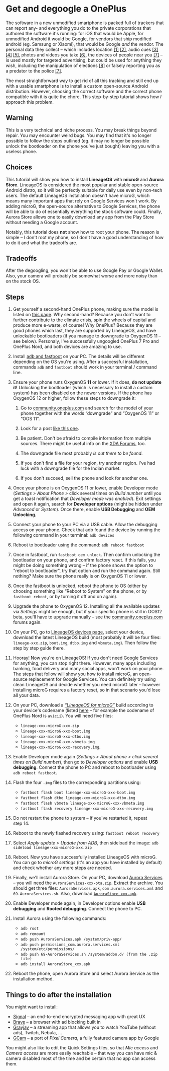 # Get and degoogle a OnePlus

The software in a new unmodified smartphone is packed full of trackers that can report any- and everything you do to the private corporations that authored the software it's running: for iOS that would be Apple, for unmodified Android it would be Google, for vendors that ship modified android (eg. Samsung or Xiaomi), that would be Google *and* the vendor. The personal data they collect – which includes location [[1]](https://www.tomsguide.com/features/how-your-phones-location-is-being-tracked-and-how-to-turn-it-off) [[2]](https://www.nytimes.com/2020/08/19/technology/smartphone-location-tracking-opt-out.html), audio cues [[3]](https://www.forbes.com/sites/nathanpettijohn/2019/09/03/of-course-your-phone-is-listening-to-you/) [[4]](https://www.vice.com/en/article/wjbzzy/your-phone-is-listening-and-its-not-paranoia) [[5]](https://nitter.net/JL_Kroger/status/1445333142869577733), photos and videos you take [[6]](https://www.nytimes.com/2022/08/21/technology/google-surveillance-toddler-photo.html), the devices of people near you [[7]](https://slate.com/technology/2018/06/how-google-uses-wi-fi-networks-to-figure-out-your-exact-location.html) – is used mostly for targeted advertising, but could be used for anything they wish, including the manipulation of elections [[8]](https://en.wikipedia.org/wiki/Facebook%E2%80%93Cambridge_Analytica_data_scandal) or falsely reporting you as a predator to the police [[7]](https://slate.com/technology/2018/06/how-google-uses-wi-fi-networks-to-figure-out-your-exact-location.html).

The most straightforward way to get rid of all this tracking and still end up with a usable smartphone is to install a custom open-source Android distribution. However, choosing the correct software and the correct phone compatible with it is quite the chore. This step-by-step tutorial shows how _I_ approach this problem.

## Warning

This is a very technical and niche process. You may break things beyond repair. You may encounter weird bugs. You may find that it's no longer possible to follow the steps outlined (eg. it may no longer be possible unlock the bootloader on the phone you've just bought) leaving you with a useless phone.

## Choices

This tutorial will show you how to install **LineageOS** with **microG** and **Aurora Store**. LineageOS is considered the most popular and stable open-source Android distro, so it will be perfectly suitable for daily use even by non-tech users. The default LineageOS installation doesn't have microG, which means many important apps that rely on Google Services won't work. By adding microG, the open-source alternative to Google Services, the phone will be able to do of essentially everything the stock software could. Finally, Aurora Store allows one to easily download any app from the Play Store without needing a Google account.

Notably, this tutorial does **not** show how to root your phone. The reason is simple – I don't root my phone, so I don't have a good understanding of how to do it and what the tradeoffs are.

## Tradeoffs

After the degoogling, you won't be able to use Google Pay or Google Wallet. Also, your camera will probably be somewhat worse and more noisy than on the stock OS.

## Steps

1. Get yourself a second-hand OnePlus phone, making sure the model is listed on [this page](https://wiki.lineageos.org/devices/#oneplus). Why second-hand? Because you don't want to further contribute to the climate crisis, spin the wheels of capital and produce more e-waste, of course! Why OnePlus? Because they are good phones which last, they are supported by LineageOS, and have unlockable bootloaders (if you manage to downgrade to OxygenOS 11 – see below). Personaly, I've successfully ungoogled OnePlus 7 Pro and OnePlus Nord, and both devices are amazing to use.

2. Install [adb and fastboot](https://developer.android.com/tools/releases/platform-tools) on your PC. The details will be different depending on the OS you're using. After a successful installation, commands `adb` and `fastboot` should work in your terminal / command line.

3. Ensure your phone runs OxygenOS **11** or lower. If it does, **do not update it!** Unlocking the bootloader (which is necessary to install a custom system) has been disabled on the newer versions. If the phone has OxygenOS 12 or higher, follow these steps to downgrade it:

    1. Go to [community.oneplus.com](https://community.oneplus.com/) and search for the model of your phone together with the words “downgrade” and “OxygenOS 11” or “OOS 11”.

    2. Look for a post [like this one](https://community.oneplus.com/thread/1534473).

    3. Be patient. Don't be afraid to compile information from multiple sources. There might be useful info on the [XDA Forums](https://xdaforums.com/c/oneplus.11993/), too.

    4. The downgrade file most probably _is out there to be found_.

    5. If you don't find a file for your region, try another region. I've had luck with a downgrade file for the Indian market.

    5. If you don't succeed, sell the phone and look for another one.

4. Once your phone is on OxygenOS 11 or lower, enable Developer mode (_Settings > About Phone >_ click several times on _Build number_ until you get a toast notification that _Developer mode was enabled_). Exit settings and open it again, search for **Developer options** (might be hidden under _Advanced_ or _System_). Once there, enable **USB Debugging** and **OEM Unlocking**.

5. Connect your phone to your PC via a USB cable. Allow the debugging access on your phone. Check that adb found the device by running the following command in your terminal: `adb devices`

6. Reboot to bootloader using the command: `adb reboot fastboot`

7. Once in fastboot, run `fastboot oem unlock`. Then confirm unlocking the bootloader on your phone, and confirm factory reset. If this fails, you might be doing something wrong – if the phone shows the option to "reboot to bootloader", try that option and run the command again. Still nothing? Make sure the phone really is on OxygenOS 11 or lower.

8. Once the fastboot is unlocked, reboot the phone to OS (either by choosing something like “Reboot to System” on the phone, or by `fastboot reboot`, or by turning it off and on again).

9. Upgrade the phone to OxygenOS 12. Installing all the available updates via _Settings_ might be enough, but if your specific phone is still in OOS12 beta, you'll have to upgrade manually – see the [community.oneplus.com](https://community.oneplus.com/) forums again.

10. On your PC, go to [LineageOS devices page](https://wiki.lineageos.org/devices/#oneplus), select your device, download the latest LineageOS build (most probably it will be four files: `lineage-xxx.zip`, `boot.img`, `dtbo.img` and `vbmeta.img`). Then follow the step by step guide there.

11. Hooray! Now you're on LineageOS! If you don't need Google Services for anything, you can stop right there. However, many apps including banking, food delivery and many social apps, won't work on your phone. The steps that follow will show you how to install microG, an open-source replacement for Google Services. You can definitely try using clean LineageOS and decide whether you need microG later – however installing microG requires a factory reset, so in that scenario you'd lose all your data.

12. On your PC, download a [_“LineageOS for microG”_](https://download.lineage.microg.org/) build according to your device's codename (listed [here](https://wiki.lineageos.org/devices/#oneplus) – for example the codename of OnePlus Nord is `avicii`). You will need five files:
    * `lineage-xxx-microG-xxx.zip`
    * `lineage-xxx-microG-xxx-boot.img`
    * `lineage-xxx-microG-xxx-dtbo.img`
    * `lineage-xxx-microG-xxx-vbmeta.img`
    * `lineage-xxx-microG-xxx-recovery.img`.

13. Enable Developer mode again (_Settings > About phone > click several times on Build number_), then go to _Developer options_ and enable **USB debugging**. Connect the phone to PC and reboot to bootloader using `adb reboot fastboot`.

14. Flash the four `.img` files to the corresponding partitions using:
    * `fastboot flash boot lineage-xxx-microG-xxx-boot.img`
    * `fastboot flash dtbo lineage-xxx-microG-xxx-dtbo.img`
    * `fastboot flash vbmeta lineage-xxx-microG-xxx-vbmeta.img`
    * `fastboot flash recovery lineage-xxx-microG-xxx-recovery.img`

15. Do not restart the phone to system – if you've restarted it, repeat step&nbsp;14.

16. Reboot to the newly flashed recovery using: `fastboot reboot recovery`

17. Select _Apply update > Update from ADB_, then sideload the image: `adb sideload lineage-xxx-microG-xxx.zip`

18. Reboot. Now you have successfully installed LineageOS with microG. You can go to _microG settings_ (it's an app you have installed by default) and check whether any more steps are needed.

19. Finally, we'll install Aurora Store. On your PC, download [Aurora Services](https://gitlab.com/AuroraOSS/AuroraServices/-/releases) – you will need the `AuroraServices-xxx-ota.zip`. Extract the archive. You should get three files: `AuroraServices.apk`, `com.aurora.services.xml` and `69-AuroraServices.sh`. Also, download [`AuroraStore_xxx.apk`](https://gitlab.com/AuroraOSS/AuroraStore/-/releases).

20. Enable Developer mode again, in Developer options enable **USB debugging** and **Rooted debugging**. Connect the phone to PC.

21. Install Aurora using the following commands:
    * `adb root`
    * `adb remount`
    * `adb push AuroraServices.apk /system/priv-app/`
    * `adb push permissions_com.aurora.services.xml /system/etc/permissions/`
    * `adb push 69-AuroraServices.sh /system/addon.d/ (from the .zip file)`
    * `adb install AuroraStore_xxx.apk`

22. Reboot the phone, open Aurora Store and select Aurora Service as the installation method.

## Things to do after the installation

You might want to install:
* [Signal](https://signal.org/) – an end-to-end encrypted messaging app with great UX
* [Brave](https://brave.com/) – a browser with ad blocking built in
* [Grayjay](https://grayjay.app/) – a streaming app that allows you to watch YouTube (without ads), Twitch, Nebula, ...
* [GCam](https://www.celsoazevedo.com/files/android/google-camera/) – a port of _Pixel Camera_, a fully featured camera app by Google

You might also like to edit the Quick Settings tiles, so that _Mic access_ and _Camera access_ are more easily reachable – that way you can have mic & camera disabled most of the time and be certain that no app can access them.
